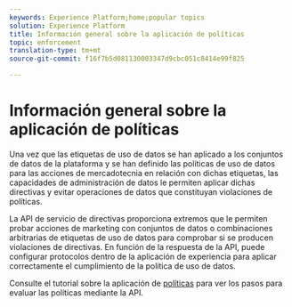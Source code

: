 ```yaml
---
keywords: Experience Platform;home;popular topics
solution: Experience Platform
title: Información general sobre la aplicación de políticas
topic: enforcement
translation-type: tm+mt
source-git-commit: f16f7b5d081130003347d9cbc051c8414e99f825

---
```



# Información general sobre la aplicación de políticas

Una vez que las etiquetas de uso de datos se han aplicado a los conjuntos de datos de la plataforma y se han definido las políticas de uso de datos para las acciones de mercadotecnia en relación con dichas etiquetas, las capacidades de administración de datos le permiten aplicar dichas directivas y evitar operaciones de datos que constituyan violaciones de políticas.

La API de servicio de directivas proporciona extremos que le permiten probar acciones de marketing con conjuntos de datos o combinaciones arbitrarias de etiquetas de uso de datos para comprobar si se producen violaciones de directivas. En función de la respuesta de la API, puede configurar protocolos dentro de la aplicación de experiencia para aplicar correctamente el cumplimiento de la política de uso de datos.

Consulte el tutorial sobre la aplicación de [políticas](api-enforcement.md) para ver los pasos para evaluar las políticas mediante la API.